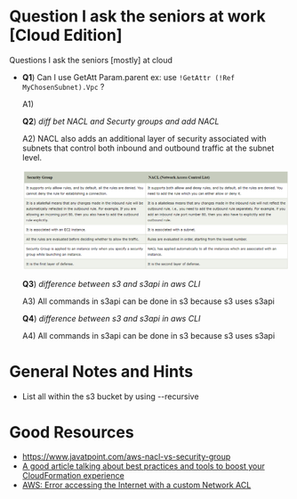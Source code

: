 # Question I ask the seniors at work [Cloud Edition]
Questions I ask the seniors [mostly] at cloud



* **Q1**) Can I use GetAtt Param.parent ex: use `!GetAttr (!Ref MyChosenSubnet).Vpc` ?

  A1) 

  **Q2**)  *diff bet NACL and Securty groups and add NACL*

  A2) NACL also adds an additional layer of security associated with subnets that control both inbound and outbound traffic at the subnet level.

  ![](q2.png)

  **Q3**)  *difference between s3 and s3api in aws CLI*

  A3) All commands in s3api can be done in s3 because s3 uses s3api

  **Q4**)  *difference between s3 and s3api in aws CLI*

  A4) All commands in s3api can be done in s3 because s3 uses s3api

# General Notes and Hints

- List all within the s3 bucket by using --recursive

# Good Resources

- https://www.javatpoint.com/aws-nacl-vs-security-group
- [A good article talking about best practices and tools to boost your CloudFormation experience](https://sanderknape.com/2018/08/two-years-with-cloudformation-lessons-learned/)
- [AWS: Error accessing the Internet with a custom Network ACL](https://serverfault.com/questions/821315/aws-error-accessing-the-internet-with-a-custom-network-acl)
